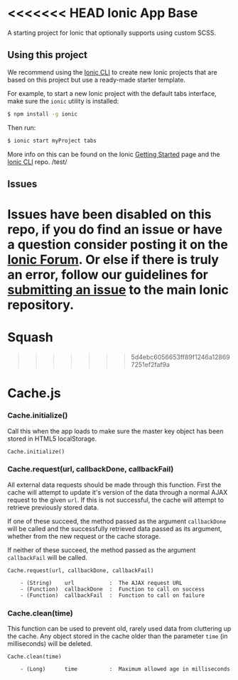 <<<<<<< HEAD
Ionic App Base
=====================

A starting project for Ionic that optionally supports using custom SCSS.

## Using this project

We recommend using the [Ionic CLI](https://github.com/driftyco/ionic-cli) to create new Ionic projects that are based on this project but use a ready-made starter template.

For example, to start a new Ionic project with the default tabs interface, make sure the `ionic` utility is installed:

```bash
$ npm install -g ionic
```

Then run:

```bash
$ ionic start myProject tabs
```

More info on this can be found on the Ionic [Getting Started](http://ionicframework.com/getting-started) page and the [Ionic CLI](https://github.com/driftyco/ionic-cli) repo. /test/

## Issues
Issues have been disabled on this repo, if you do find an issue or have a question consider posting it on the [Ionic Forum](http://forum.ionicframework.com/).  Or else if there is truly an error, follow our guidelines for [submitting an issue](http://ionicframework.com/submit-issue/) to the main Ionic repository.
=======
# Squash
>>>>>>> 5d4ebc6056653ff89f1246a128697251ef2faf9a


# Cache.js

### Cache.initialize()

Call this when the app loads to make sure the master key object has been stored in HTML5 localStorage.

```
Cache.initialize()
```


### Cache.request(url, callbackDone, callbackFail)

All external data requests should be made through this function. First the cache will attempt to update it's version of the data through a normal AJAX request to the given `url`. If this is not successful, the cache will attempt to retrieve previously stored data.

If one of these succeed, the method passed as the argument `callbackDone` will be called and the successfully retrieved data passed as its argument, whether from the new request or the cache storage.

If neither of these succeed, the method passed as the argument `callbackFail` will be called.


```
Cache.request(url, callbackDone, callbackFail)

    - (String)    url           :  The AJAX request URL
    - (Function)  callbackDone  :  Function to call on success
    - (Function)  callbackFail  :  Function to call on failure
```

### Cache.clean(time)

This function can be used to prevent old, rarely used data from cluttering up the cache. Any object stored in the cache older than the parameter ```time``` (in milliseconds) will be deleted.

```
Cache.clean(time)

    - (Long)      time          :  Maximum allowed age in milliseconds
```


